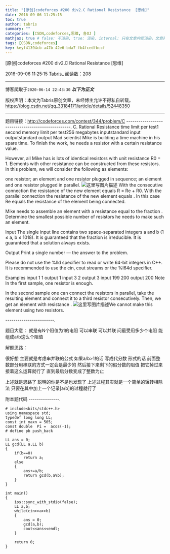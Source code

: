 ```yaml
---
title: "[原创]codeforces #200 div2.C Rational Resistance  [思维]"
date: 2016-09-06 11:25:15
toc: true
author: tabris
summary: ""
categories: [CSDN,codeforces,思维, 各OJ ]
mathjax: true # false: 不渲染, true: 渲染, internal: 只在文章内部渲染，文章列表中不渲染
tags: [CSDN,codeforces]
key: keyf41394cb-a47b-42e6-bda7-fb4fcedfbccf
---
```


[原创]codeforces #200 div2.C Rational Resistance  [思维]

2016-09-06 11:25:15  [Tabris_](https://me.csdn.net/qq_33184171) 阅读数：208

---

博客爬取于`2020-06-14 22:43:30`
***以下为正文***

版权声明：本文为Tabris原创文章，未经博主允许不得私自转载。
https://blog.csdn.net/qq_33184171/article/details/52448350

<!-- more -->

---

题目链接：http://codeforces.com/contest/344/problem/C
--------------------------------------------------.
C. Rational Resistance
time limit per test1 second
memory limit per test256 megabytes
inputstandard input
outputstandard output
Mad scientist Mike is building a time machine in his spare time. To finish the work, he needs a resistor with a certain resistance value.

However, all Mike has is lots of identical resistors with unit resistance R0 = 1. Elements with other resistance can be constructed from these resistors. In this problem, we will consider the following as elements:

one resistor;
an element and one resistor plugged in sequence;
an element and one resistor plugged in parallel.
![这里写图片描述](http://codeforces.com/predownloaded/da/e5/dae53ab4d8dc6e400a2df8ebfc649ea1a2c9799f.png)
With the consecutive connection the resistance of the new element equals R = Re + R0. With the parallel connection the resistance of the new element equals . In this case Re equals the resistance of the element being connected.

Mike needs to assemble an element with a resistance equal to the fraction . Determine the smallest possible number of resistors he needs to make such an element.

Input
The single input line contains two space-separated integers a and b (1 ≤ a, b ≤ 1018). It is guaranteed that the fraction  is irreducible. It is guaranteed that a solution always exists.

Output
Print a single number — the answer to the problem.

Please do not use the %lld specifier to read or write 64-bit integers in С++. It is recommended to use the cin, cout streams or the %I64d specifier.

Examples
input
1 1
output
1
input
3 2
output
3
input
199 200
output
200
Note
In the first sample, one resistor is enough.

In the second sample one can connect the resistors in parallel, take the resulting element and connect it to a third resistor consecutively. Then, we get an element with resistance . ![这里写图片描述](http://codeforces.com/predownloaded/20/9c/209cda9f2e2ee874408b963e4461169f0fc280fb.png)We cannot make this element using two resistors.

------------------------.

题目大意： 就是有N个阻值为1的电阻 可以串联 可以并联  问最受用多少个电阻 能组成a/b这么个阻值


解题思路：

很好想  主要就是考虑串并联的公式  如果a/b>1的话 写成代分数 形式的话 前面整数部分用串联的方式一定会是最少的   然后接下来剩下的假分数的阻值 把它掉过来  接着这么运算就行了  直到最后分数变成了整数为止

上述就是思路了 聪明的你是不是也发现了 上述过程其实就是一个简单的辗转相除法  只要在其中加上一个记录[a/b]的过程就行了


附本题代码
---------------.
```
# include<bits/stdc++.h>
using namespace std;
typedef long long LL;
const int maxn = 505;
const double  Pi =  acos(-1);
# define pb push_back

LL ans = 0;
LL gcd(LL a,LL b)
{
    if(b==0)
        return a;
    else
    {
        ans+=a/b;
        return gcd(b,a%b);
    }
}

int main()
{
    ios::sync_with_stdio(false);
    LL a,b;
    while(cin>>a>>b)
    {
        ans = 0;
        gcd(a,b);
        cout<<ans<<endl;
    }

    return 0;
}

```
